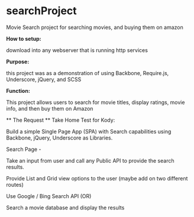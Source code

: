 searchProject
=============

Movie Search project for searching movies, and buying them on amazon


**How to setup:**

download into any webserver that is running http services

**Purpose:**

this project was as a demonstration of using Backbone, Require.js, Underscore, jQuery, and SCSS

**Function:**

This project allows users to search for movie titles, display ratings, movie info, and then buy them on Amazon



** The Request **
Take Home Test for Kody:


Build a simple Single Page App (SPA) with Search capabilities using Backbone, jQuery, Underscore as Libraries. 

Search Page -

Take an input from user and call any Public API to provide the search results. 

Provide List and Grid view options to the user (maybe add on two different routes) 

Use Google / Bing Search API (OR)

Search a movie database and display the results
